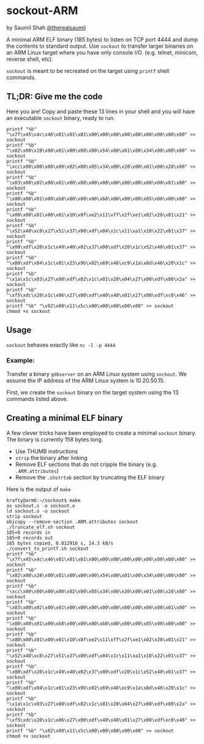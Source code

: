 # sockout-ARM #

by Saumil Shah [@therealsaumil][saumil]

[saumil]: https://twitter.com/therealsaumil

A minimal ARM ELF binary (185 bytes) to listen on TCP port 4444 and dump the contents to standard output. Use `sockout` to transfer larger binaries on an ARM Linux target where you have only console I/O. (e.g. telnet, minicom, reverse shell, etc).

`sockout` is meant to be recreated on the target using `printf` shell commands.

## TL;DR: Give me the code ##

Here you are! Copy and paste these 13 lines in your shell and you will have an executable `sockout` binary, ready to run.

```
printf "%b" "\x7f\x45\x4c\x46\x01\x01\x01\x00\x00\x00\x00\x00\x00\x00\x00\x00" >> sockout
printf "%b" "\x02\x00\x28\x00\x01\x00\x00\x00\x54\x00\x01\x00\x34\x00\x00\x00" >> sockout
printf "%b" "\xcc\x00\x00\x00\x00\x02\x00\x05\x34\x00\x20\x00\x01\x00\x28\x00" >> sockout
printf "%b" "\x03\x00\x02\x00\x01\x00\x00\x00\x00\x00\x00\x00\x00\x00\x01\x00" >> sockout
printf "%b" "\x00\x00\x01\x00\xb8\x00\x00\x00\xb8\x00\x00\x00\x05\x00\x00\x00" >> sockout
printf "%b" "\x00\x00\x01\x00\x01\x10\x8f\xe2\x11\xff\x2f\xe1\x02\x20\x01\x21" >> sockout
printf "%b" "\x52\x40\xc8\x27\x51\x37\x00\xdf\x04\x1c\x11\xa1\x10\x22\x01\x37" >> sockout
printf "%b" "\x00\xdf\x20\x1c\x49\x40\x02\x37\x00\xdf\x20\x1c\x52\x40\x01\x37" >> sockout
printf "%b" "\x00\xdf\x04\x1c\x01\x23\x9b\x02\x69\x46\xc9\x1a\x8d\x46\x20\x1c" >> sockout
printf "%b" "\x1a\x1c\x03\x27\x00\xdf\x02\x1c\x01\x20\x04\x27\x00\xdf\x00\x2a" >> sockout
printf "%b" "\xf5\xdc\x20\x1c\x06\x27\x00\xdf\x40\x40\x01\x27\x00\xdf\xc0\x46" >> sockout
printf "%b" "\x02\x00\x11\x5c\x00\x00\x00\x00\x00" >> sockout
chmod +x sockout
```

## Usage ##

`sockout` behaves exactly like `nc -l -p 4444`

### Example: ###

Transfer a binary `gdbserver` on an ARM Linux system using `sockout`. We assume the IP address of the ARM Linux system is 10.20.50.15.

First, we create the `sockout` binary on the target system using the 13 commands listed above.

## Creating a minimal ELF binary ##

A few clever tricks have been employed to create a minimal `sockout` binary. The binary is currently 158 bytes long.

* Use THUMB instructions
* `strip` the binary after linking
* Remove ELF sections that do not cripple the binary (e.g. `.ARM.attributes`)
* Remove the `.shstrtab` section by truncating the ELF binary

Here is the output of `make`

```
krafty@arm6:~/sockout$ make
as sockout.s -o sockout.o
ld sockout.o -o sockout
strip sockout
objcopy --remove-section .ARM.attributes sockout
./truncate_elf.sh sockout
185+0 records in
185+0 records out
185 bytes copied, 0.012916 s, 14.3 kB/s
./convert_to_printf.sh sockout
printf "%b" "\x7f\x45\x4c\x46\x01\x01\x01\x00\x00\x00\x00\x00\x00\x00\x00\x00" >> sockout
printf "%b" "\x02\x00\x28\x00\x01\x00\x00\x00\x54\x00\x01\x00\x34\x00\x00\x00" >> sockout
printf "%b" "\xcc\x00\x00\x00\x00\x02\x00\x05\x34\x00\x20\x00\x01\x00\x28\x00" >> sockout
printf "%b" "\x03\x00\x02\x00\x01\x00\x00\x00\x00\x00\x00\x00\x00\x00\x01\x00" >> sockout
printf "%b" "\x00\x00\x01\x00\xb8\x00\x00\x00\xb8\x00\x00\x00\x05\x00\x00\x00" >> sockout
printf "%b" "\x00\x00\x01\x00\x01\x10\x8f\xe2\x11\xff\x2f\xe1\x02\x20\x01\x21" >> sockout
printf "%b" "\x52\x40\xc8\x27\x51\x37\x00\xdf\x04\x1c\x11\xa1\x10\x22\x01\x37" >> sockout
printf "%b" "\x00\xdf\x20\x1c\x49\x40\x02\x37\x00\xdf\x20\x1c\x52\x40\x01\x37" >> sockout
printf "%b" "\x00\xdf\x04\x1c\x01\x23\x9b\x02\x69\x46\xc9\x1a\x8d\x46\x20\x1c" >> sockout
printf "%b" "\x1a\x1c\x03\x27\x00\xdf\x02\x1c\x01\x20\x04\x27\x00\xdf\x00\x2a" >> sockout
printf "%b" "\xf5\xdc\x20\x1c\x06\x27\x00\xdf\x40\x40\x01\x27\x00\xdf\xc0\x46" >> sockout
printf "%b" "\x02\x00\x11\x5c\x00\x00\x00\x00\x00" >> sockout
chmod +x sockout
```

